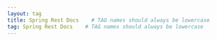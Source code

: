 ```yaml
---
layout: tag
title: Spring Rest Docs    # TAG names should always be lowercase
tag: Spring Rest Docs    # TAG names should always be lowercase
---
```

